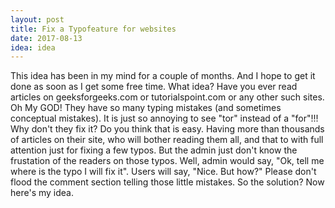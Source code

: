 ```yaml
---
layout: post
title: Fix a Typofeature for websites
date: 2017-08-13
idea: idea
---
```


This idea has been in my mind for a couple of months. And I hope to get it done as soon as I get some free time.
What idea? Have you ever read articles on geeksforgeeks.com or tutorialspoint.com or any other such sites. Oh My GOD! They have so many
typing mistakes (and sometimes conceptual mistakes). It is just so annoying to see "tor" instead of a "for"!!!
Why don't they fix it? Do you think that is easy. Having more than thousands of articles on their site, who will bother reading them
all, and that to with full attention just for fixing a few typos. But the admin just don't know the frustation of the readers
on those typos. Well, admin would say, "Ok, tell me where is the typo I will fix it". Users will say, "Nice. But how?"
Please don't flood the comment section telling those little mistakes.
So the solution?
Now here's my idea.
